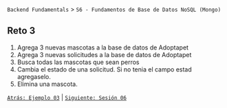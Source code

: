 `Backend Fundamentals` > `S6 - Fundamentos de Base de Datos NoSQL (Mongo)` 

## Reto 3

1. Agrega 3 nuevas mascotas a la base de datos de Adoptapet
2. Agrega 3 nuevas solicitudes a la base de datos de Adoptapet
3. Busca todas las mascotas que sean perros
4. Cambia el estado de una solicitud. Si no tenia el campo estad agregaselo.
5. Elimina una mascota.

[`Atrás: Ejemplo 03`](../Ejemplo-03) | [`Siguiente: Sesión 06`](../README.md)
